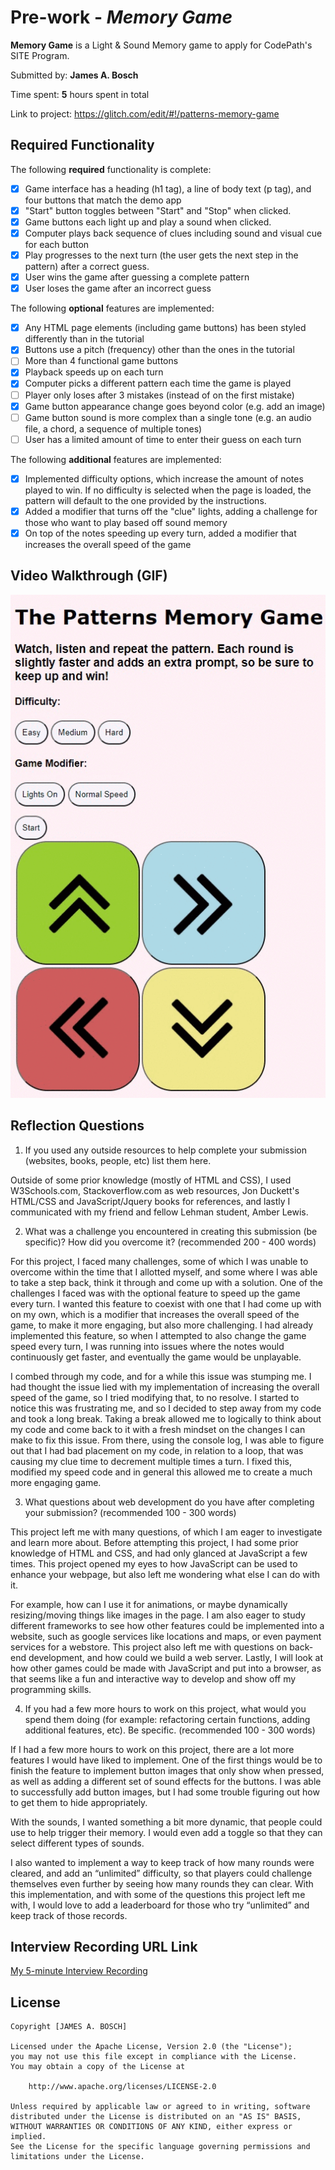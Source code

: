 # Pre-work - *Memory Game*

**Memory Game** is a Light & Sound Memory game to apply for CodePath's SITE Program. 

Submitted by: **James A. Bosch**

Time spent: **5** hours spent in total

Link to project: https://glitch.com/edit/#!/patterns-memory-game

## Required Functionality

The following **required** functionality is complete:

* [X] Game interface has a heading (h1 tag), a line of body text (p tag), and four buttons that match the demo app
* [X] "Start" button toggles between "Start" and "Stop" when clicked. 
* [X] Game buttons each light up and play a sound when clicked. 
* [X] Computer plays back sequence of clues including sound and visual cue for each button
* [X] Play progresses to the next turn (the user gets the next step in the pattern) after a correct guess. 
* [X] User wins the game after guessing a complete pattern
* [X] User loses the game after an incorrect guess

The following **optional** features are implemented:

* [X] Any HTML page elements (including game buttons) has been styled differently than in the tutorial
* [X] Buttons use a pitch (frequency) other than the ones in the tutorial
* [ ] More than 4 functional game buttons
* [X] Playback speeds up on each turn
* [X] Computer picks a different pattern each time the game is played
* [ ] Player only loses after 3 mistakes (instead of on the first mistake)
* [X] Game button appearance change goes beyond color (e.g. add an image)
* [ ] Game button sound is more complex than a single tone (e.g. an audio file, a chord, a sequence of multiple tones)
* [ ] User has a limited amount of time to enter their guess on each turn

The following **additional** features are implemented:

- [X] Implemented difficulty options, which increase the amount of notes played to win. If no difficulty is selected when the page is loaded, the pattern will default to the one provided by the instructions.
- [X] Added a modifier that turns off the "clue" lights, adding a challenge for those who want to play based off sound memory
- [X] On top of the notes speeding up every turn, added a modifier that increases the overall speed of the game

## Video Walkthrough (GIF)

![My video walkthrough](Patterns-walkthrough.gif)

## Reflection Questions
1. If you used any outside resources to help complete your submission (websites, books, people, etc) list them here. 

Outside of some prior knowledge (mostly of HTML and CSS), I used W3Schools.com, Stackoverflow.com as web resources, Jon Duckett's HTML/CSS and JavaScript/Jquery books for references, and lastly I communicated with my friend and fellow Lehman student, Amber Lewis. 


2. What was a challenge you encountered in creating this submission (be specific)? How did you overcome it? (recommended 200 - 400 words) 

For this project, I faced many challenges, some of which I was unable to overcome within the time that I allotted myself, and some where I was able to take a step back, think it through and come up with a solution. One of the challenges I faced was with the optional feature to speed up the game every turn. I wanted this feature to coexist with one that I had come up with on my own, which is a modifier that increases the overall speed of the game, to make it more engaging, but also more challenging. I had already implemented this feature, so when I attempted to also change the game speed every turn, I was running into issues where the notes would continuously get faster, and eventually the game would be unplayable. 

I combed through my code, and for a while this issue was stumping me. I had thought the issue lied with my implementation of increasing the overall speed of the game, so I tried modifying that, to no resolve. I started to notice this was frustrating me, and so I decided to step away from my code and took a long break. Taking a break allowed me to logically to think about my code and come back to it with a fresh mindset on the changes I can make to fix this issue. From there, using the console log, I was able to figure out that I had bad placement on my code, in relation to a loop, that was causing my clue time to decrement multiple times a turn. I fixed this, modified my speed code and in general this allowed me to create a much more engaging game.


3. What questions about web development do you have after completing your submission? (recommended 100 - 300 words) 

This project left me with many questions, of which I am eager to investigate and learn more about. Before attempting this project, I had some prior knowledge of HTML and CSS, and had only glanced at JavaScript a few times. This project opened my eyes to how JavaScript can be used to enhance your webpage, but also left me wondering what else I can do with it. 

For example, how can I use it for animations, or maybe dynamically resizing/moving things like images in the page. I am also eager to study different frameworks to see how other features could be implemented into a website, such as google services like locations and maps, or even payment services for a webstore. This project also left me with questions on back-end development, and how could we build a web server. Lastly, I will look at how other games could be made with JavaScript and put into a browser, as that seems like a fun and interactive way to develop and show off my programming skills.


4. If you had a few more hours to work on this project, what would you spend them doing (for example: refactoring certain functions, adding additional features, etc). Be specific. (recommended 100 - 300 words) 

If I had a few more hours to work on this project, there are a lot more features I would have liked to implement. One of the first things would be to finish the feature to implement button images that only show when pressed, as well as adding a different set of sound effects for the buttons. I was able to successfully add button images, but I had some trouble figuring out how to get them to hide appropriately. 

With the sounds, I wanted something a bit more dynamic, that people could use to help trigger their memory. I would even add a toggle so that they can select different types of sounds.

I also wanted to implement a way to keep track of how many rounds were cleared, and add an “unlimited” difficulty, so that players could challenge themselves even further by seeing how many rounds they can clear. With this implementation, and with some of the questions this project left me with, I would love to add a leaderboard for those who try “unlimited” and keep track of those records. 




## Interview Recording URL Link

[My 5-minute Interview Recording](https://youtu.be/5hvUTIGwfGY)


## License

    Copyright [JAMES A. BOSCH]

    Licensed under the Apache License, Version 2.0 (the "License");
    you may not use this file except in compliance with the License.
    You may obtain a copy of the License at

        http://www.apache.org/licenses/LICENSE-2.0

    Unless required by applicable law or agreed to in writing, software
    distributed under the License is distributed on an "AS IS" BASIS,
    WITHOUT WARRANTIES OR CONDITIONS OF ANY KIND, either express or implied.
    See the License for the specific language governing permissions and
    limitations under the License.
